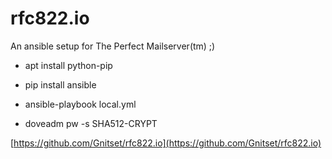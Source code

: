 rfc822.io
=========

An ansible setup for The Perfect Mailserver(tm) ;)

* apt install python-pip
* pip install ansible
* ansible-playbook local.yml

* doveadm pw -s SHA512-CRYPT

[https://github.com/Gnitset/rfc822.io](https://github.com/Gnitset/rfc822.io)
